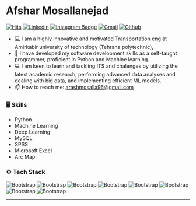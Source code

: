 # Afshar Mosallanejad    
[![Hits](https://hits.seeyoufarm.com/api/count/incr/badge.svg?url=https%3A%2F%2Fgithub.com%2Fhejazizo%2Fhejazizo&count_bg=%2379C83D&title_bg=%23555555&icon=&icon_color=%23E7E7E7&title=Profile+Views&edge_flat=false)](https://hits.seeyoufarm.com)
[![Linkedin](https://img.shields.io/badge/-LinkedIn-blue?style=flat&logo=Linkedin&logoColor=white)](https://www.linkedin.com/in/Arash-Mosalla-nejad/)
[![Instagram Badge](https://img.shields.io/badge/-Instagram-purple?logo=instagram&logoColor=white&link=https://instagram.com/ashkan_msl/)](https://www.instagram.com/arash_msl)
[![Gmail](https://img.shields.io/badge/-Gmail-c14438?style=flat&logo=Gmail&logoColor=white)](mailto:arashmosalla96.com)
[![Github](https://img.shields.io/github/followers/hejazizo?label=Follow&style=social)](https://github.com/arashmosalla)

- 💻 I am a highly innovative and motivated Transportation eng at Amirkabir university of technology (Tehrana polytechnic),
- 🌱 I have developed my software development skills as a self-taught programmer, proficient in Python and Machine learning.
- 💻 I am keen to learn and tackling ITS and chalenges by utilizing the latest academic research, performing advanced data analyses and dealing with big data, and implementing efficient ML models.
- 📫 How to reach me: arashmosalla96@gmail.com


### 🖥 Skills
- Python
- Machine Learning
- Deep Learning
- MySQL
- SPSS
- Microsoft Excel
- Arc Map
  
### ⚙️ Tech Stack

![Bootstrap](https://img.shields.io/badge/-Python-05122A?style=flat-square&logo=Python&color=353535) ![Bootstrap](https://img.shields.io/badge/-TensorFlow-05122A?style=flat-square&logo=TensorFlow&color=353535) ![Bootstrap](https://img.shields.io/badge/-Scikit%20Learn-05122A?style=flat-square&logo=Scikit-Learn&color=353535) ![Bootstrap](https://img.shields.io/badge/-PostgreSQL-05122A?style=flat-square&logo=PostgreSQL&color=353535) ![Bootstrap](https://img.shields.io/badge/-Pandas-05122A?style=flat-square&logo=Pandas&color=353535) ![Bootstrap](https://img.shields.io/badge/-Numpy-05122A?style=flat-square&logo=Numpy&color=353535) ![Bootstrap](https://img.shields.io/badge/-Matplotlib-05122A?style=flat-square&logo=Matplotlib&color=353535) ![Bootstrap](https://img.shields.io/badge/-Visual%20Studio%20Code-05122A?style=flat-square&logo=Visual-Studio-Code&color=353535)


---
